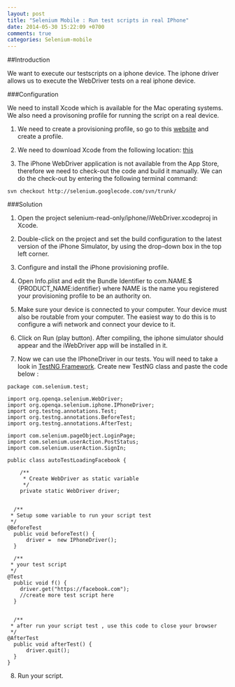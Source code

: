 ```yaml
---
layout: post
title: "Selenium Mobile : Run test scripts in real IPhone"
date: 2014-05-30 15:22:09 +0700
comments: true
categories: Selenium-mobile
---
```


##Introduction

We want to execute our testscripts on a iphone device. The iphone driver allows us to execute the WebDriver tests on a real iphone device.
<!--more-->
###Configuration

We need to install Xcode which is available for the Mac operating systems. We also need a provisoning profile for running the script on a real device.

1) We need to create a provisioning profile, so go to this [website](http://developer.apple.com/programs/ios/) and create a profile.

2) We need to download Xcode from the following location: [this](http://developer.apple.com/iphone)

3) The iPhone WebDriver application is not available from the App Store, therefore we need to check-out the code and build it manually. We can do the check-out by entering the following terminal command:

```
svn checkout http://selenium.googlecode.com/svn/trunk/
```

###Solution

1) Open the project selenium-read-only/iphone/iWebDriver.xcodeproj in Xcode.

2) Double-click on the project and set the build configuration to the latest version of the iPhone Simulator, by using the drop-down box in the top left corner.

3) Configure and install the iPhone provisioning profile.

4) Open Info.plist and edit the Bundle Identifier to com.NAME.$ {PRODUCT_NAME:identifier} where NAME is the name you registered your provisioning profile to be an authority on.

5) Make sure your device is connected to your computer. Your device must also be routable from your computer. The easiest way to do this is to configure a wifi network and connect your device to it.

6) Click on Run (play button). After compiling, the iphone simulator should appear and the iWebDriver app will be installed in it.

7) Now we can use the IPhoneDriver in our tests. You will need to take a look in [TestNG Framework](/blog/categories/testng-framework/). Create new TestNG class and paste the code below :

```
package com.selenium.test;

import org.openqa.selenium.WebDriver;
import org.openqa.selenium.iphone.IPhoneDriver;
import org.testng.annotations.Test;
import org.testng.annotations.BeforeTest;
import org.testng.annotations.AfterTest;

import com.selenium.pageObject.LoginPage;
import com.selenium.userAction.PostStatus;
import com.selenium.userAction.SignIn;

public class autoTestLoadingFacebook {
	
	/**
	 * Create WebDriver as static variable
	 */
	private static WebDriver driver;
	
  
  /**
 * Setup some variable to run your script test
 */
@BeforeTest
  public void beforeTest() {
	  driver =  new IPhoneDriver();
  }
  
  /**
 * your test script
 */
@Test
  public void f() {
	driver.get("https://facebook.com");
	//create more test script here
  }
  
  
  /**
 * after run your script test , use this code to close your browser
 */
@AfterTest
  public void afterTest() {
	  driver.quit();
  }
}
```

8) Run your script.